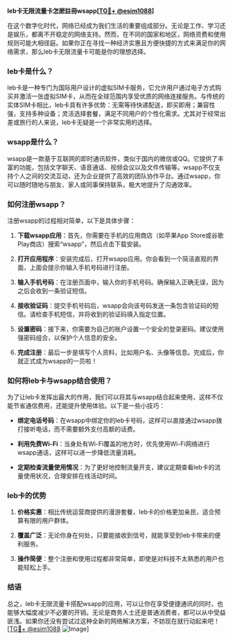 **leb卡无限流量卡怎麽註冊wsapp[[TG💪+ @esim1088](https://t.me/s/esim1088)]**

在这个数字化时代，网络已经成为我们生活的重要组成部分。无论是工作、学习还是娱乐，都离不开稳定的网络支持。然而，在不同的国家和地区，网络资费和使用规则可能大相径庭。如果你正在寻找一种经济实惠且方便快捷的方式来满足你的网络需求，那么leb卡无限流量卡可能是你的理想选择。

### leb卡是什么？

leb卡是一种专门为国际用户设计的虚拟SIM卡服务，它允许用户通过电子方式购买并激活一张虚拟SIM卡，从而在全球范围内享受优质的网络连接服务。与传统的实体SIM卡相比，leb卡具有许多优势：无需等待快递配送，即买即用；兼容性强，支持多种设备；灵活选择套餐，满足不同用户的个性化需求。尤其对于经常出差或旅行的人来说，leb卡无疑是一个非常实用的选择。

### wsapp是什么？

wsapp是一款基于互联网的即时通讯软件，类似于国内的微信或QQ。它提供了丰富的功能，包括文字聊天、语音通话、视频会议以及文件传输等。wsapp不仅支持个人之间的交流互动，还为企业提供了高效的团队协作平台。通过wsapp，你可以随时随地与朋友、家人或同事保持联系，极大地提升了沟通效率。

### 如何注册wsapp？

注册wsapp的过程相对简单，以下是具体步骤：

1. **下载wsapp应用**：首先，你需要在手机的应用商店（如苹果App Store或谷歌Play商店）搜索“wsapp”，然后点击下载安装。
   
2. **打开应用程序**：安装完成后，打开wsapp应用。你会看到一个简洁直观的界面，上面会提示你输入手机号码进行注册。

3. **输入手机号码**：在注册页面中，输入你的手机号码。确保输入正确无误，因为之后会收到一条验证短信。

4. **接收验证码**：提交手机号码后，wsapp会向该号码发送一条包含验证码的短信。请检查手机短信，并将收到的验证码填入指定位置。

5. **设置密码**：接下来，你需要为自己的账户设置一个安全的登录密码。建议使用强密码组合，以保护个人信息的安全。

6. **完成注册**：最后一步是填写个人资料，比如用户名、头像等信息。完成后，你就正式成为wsapp的一员啦！

### 如何将leb卡与wsapp结合使用？

为了让leb卡发挥出最大的作用，我们可以将其与wsapp结合起来使用，这样不仅能节省通信费用，还能提升使用体验。以下是一些小技巧：

- **绑定电话号码**：在wsapp中绑定你的leb卡号码，这样可以直接通过wsapp拨打接听电话，而不需要额外支付高额的话费。
  
- **利用免费Wi-Fi**：当身处有Wi-Fi覆盖的地方时，优先使用Wi-Fi网络进行wsapp通话，这样可以进一步降低流量消耗。

- **定期检查流量使用情况**：为了更好地控制流量开支，建议定期查看leb卡的流量使用状况，合理安排在线活动时间。

### leb卡的优势

1. **价格实惠**：相比传统运营商提供的漫游套餐，leb卡的价格更加亲民，适合预算有限的用户群体。
   
2. **覆盖广泛**：无论你身在何处，只要能接收到信号，就能享受到leb卡带来的便利服务。
   
3. **操作简便**：整个注册和使用过程都非常简单，即使是对科技不太熟悉的用户也能轻松上手。

### 结语

总之，leb卡无限流量卡搭配wsapp的应用，可以让你在享受便捷通讯的同时，也能够大幅度减少不必要的开销。无论是商务人士还是普通消费者，都可以从中受益匪浅。如果你还没有尝试过这种全新的网络解决方案，不妨现在就行动起来吧！[[TG💪+ @esim1088](https://t.me/s/esim1088) ![Image](https://i.postimg.cc/4NQfJmqS/Snipaste-2025-05-13-00-14-12.png)]